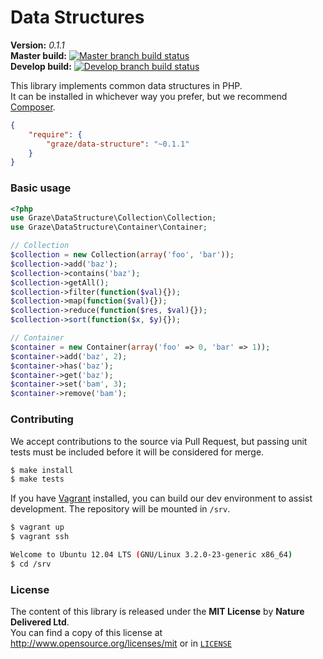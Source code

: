 # Data Structures #

**Version:** *0.1.1*<br/>
**Master build:** [![Master branch build status][travis-master]][travis]<br/>
**Develop build:** [![Develop branch build status][travis-develop]][travis]

This library implements common data structures in PHP.<br/>
It can be installed in whichever way you prefer, but we recommend [Composer][packagist].
```json
{
    "require": {
        "graze/data-structure": "~0.1.1"
    }
}
```

### Basic usage ###
```php
<?php
use Graze\DataStructure\Collection\Collection;
use Graze\DataStructure\Container\Container;

// Collection
$collection = new Collection(array('foo', 'bar'));
$collection->add('baz');
$collection->contains('baz');
$collection->getAll();
$collection->filter(function($val){});
$collection->map(function($val){});
$collection->reduce(function($res, $val){});
$collection->sort(function($x, $y){});

// Container
$container = new Container(array('foo' => 0, 'bar' => 1));
$container->add('baz', 2);
$container->has('baz');
$container->get('baz');
$container->set('bam', 3);
$container->remove('bam');
```


### Contributing ###
We accept contributions to the source via Pull Request,
but passing unit tests must be included before it will be considered for merge.
```bash
$ make install
$ make tests
```

If you have [Vagrant][vagrant] installed, you can build our dev environment to assist development.
The repository will be mounted in `/srv`.
```bash
$ vagrant up
$ vagrant ssh

Welcome to Ubuntu 12.04 LTS (GNU/Linux 3.2.0-23-generic x86_64)
$ cd /srv
```


### License ###
The content of this library is released under the **MIT License** by **Nature Delivered Ltd**.<br/>
You can find a copy of this license at http://www.opensource.org/licenses/mit or in [`LICENSE`][license]


<!-- Links -->
[travis]: https://travis-ci.org/graze/DataStructure
[travis-master]: https://travis-ci.org/graze/DataStructure.png?branch=master
[travis-develop]: https://travis-ci.org/graze/DataStructure.png?branch=develop
[packagist]: https://packagist.org/packages/graze/data-structure
[vagrant]:   http://vagrantup.com
[license]:   /LICENSE
